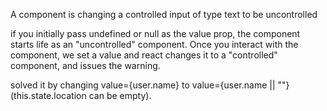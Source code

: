   
 A component is changing a controlled input of type text to be uncontrolled
 
 
 if you initially pass undefined or null as the value prop, the component starts life as an "uncontrolled" component. Once you interact with the component, we set a value and react changes it to a "controlled" component, and issues the warning.
 
 solved it by changing value={user.name} to value={user.name || ""} (this.state.location can be empty).
